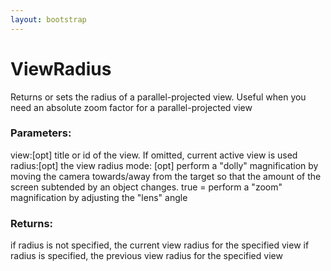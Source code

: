 ```yaml
---
layout: bootstrap
---
```


# ViewRadius

Returns or sets the radius of a parallel-projected view. Useful
        when you need an absolute zoom factor for a parallel-projected view
        

### Parameters:

view:[opt] title or id of the view. If omitted, current active view is used
radius:[opt] the view radius
mode: [opt] perform a "dolly" magnification by moving the camera 
  towards/away from the target so that the amount of the screen 
  subtended by an object changes.  true = perform a "zoom" 
  magnification by adjusting the "lens" angle
        

### Returns:


if radius is not specified, the current view radius for the specified view
if radius is specified, the previous view radius for the specified view
        
